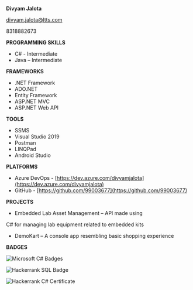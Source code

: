 **Divyam Jalota**

[divyam.jalota@ltts.com](mailto:divyam.jalota@ltts.com)

8318882673

**PROGRAMMING SKILLS**

- C# - Intermediate
- Java – Intermediate

**FRAMEWORKS**

- .NET Framework
- ADO.NET
- Entity Framework
- ASP.NET MVC
- ASP.NET Web API

**TOOLS**

- SSMS
- Visual Studio 2019
- Postman
- LINQPad
- Android Studio

**PLATFORMS**

- Azure DevOps - [https://dev.azure.com/divyamjalota](https://dev.azure.com/divyamjalota)
- GitHub - [https://github.com/99003677](https://github.com/99003677)

**PROJECTS**

- Embedded Lab Asset Management – API made using

C# for managing lab equipment related to embedded kits

- DemoKart – A console app resembling basic shopping experience

**BADGES**

![Microsoft C# Badges](https://user-images.githubusercontent.com/78849761/112262222-4fb0cc80-8c93-11eb-9fed-f8781c9779f0.png)


![Hackerrank SQL Badge](https://user-images.githubusercontent.com/78849761/112262273-6bb46e00-8c93-11eb-9796-fa995d4b8000.png)


![Hackerrank C# Certificate](https://user-images.githubusercontent.com/78849761/112262421-a1f1ed80-8c93-11eb-95a3-0a278b78c012.png)


